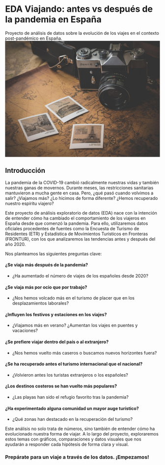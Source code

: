# EDA Viajando: antes vs después de la pandemia en España  
Proyecto de análisis de datos sobre la evolución de los viajes en el contexto post-pandémico en España.
![camera-1130731_1280.jpg](img/camera-1130731_1280.jpg)
## Introducción

La pandemia de la COVID-19 cambió radicalmente nuestras vidas y también nuestras ganas de movernos. Durante meses, las restricciones sanitarias mantuvieron a mucha gente en casa. Pero, ¿qué pasó cuando volvimos a salir? ¿Viajamos más? ¿Lo hicimos de forma diferente? ¿Hemos recuperado nuestro espíritu viajero?

Este proyecto de análisis exploratorio de datos (EDA) nace con la intención de entender cómo ha cambiado el comportamiento de los viajeros en España desde que comenzó la pandemia. Para ello, utilizaremos datos oficiales procedentes de fuentes como la Encuesta de Turismo de Residentes (ETR) y Estadística de Movimientos Turísticos en Fronteras (FRONTUR), con los que analizaremos las tendencias antes y después del año 2020.

Nos planteamos las siguientes preguntas clave:

#### __¿Se viaja más después de la pandemia?__
- ¿Ha aumentado el número de viajes de los españoles desde 2020?

#### __¿Se viaja más por ocio que por trabajo?__
- ¿Nos hemos volcado más en el turismo de placer que en los desplazamientos laborales?

#### __¿Influyen los festivos y estaciones en los viajes?__
- ¿Viajamos más en verano? ¿Aumentan los viajes en puentes y vacaciones?

#### __¿Se prefiere viajar dentro del país o al extranjero?__
- ¿Nos hemos vuelto más caseros o buscamos nuevos horizontes fuera?

#### __¿Se ha recuperado antes el turismo internacional que el nacional?__
- ¿Volvieron antes los turistas extranjeros o los españoles?

#### __¿Los destinos costeros se han vuelto más populares?__
- ¿Las playas han sido el refugio favorito tras la pandemia?

#### __¿Ha experimentado alguna comunidad un mayor auge turístico?__
- ¿Qué zonas han destacado en la recuperación del turismo?

Este análisis no solo trata de números, sino también de entender cómo ha evolucionado nuestra forma de viajar. A lo largo del proyecto, exploraremos estos temas con gráficos, comparaciones y datos visuales que nos ayudarán a responder cada hipótesis de forma clara y visual.

### Prepárate para un viaje a través de los datos. ¡Empezamos!

